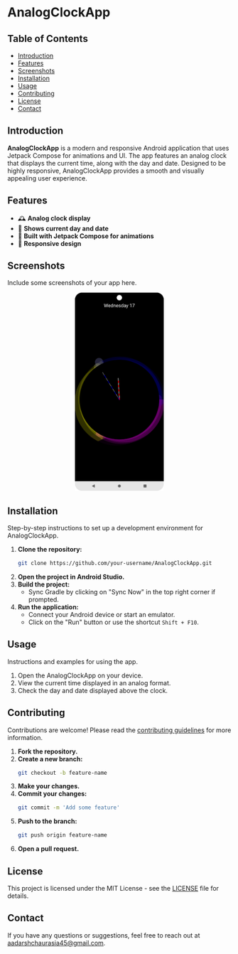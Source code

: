 # AnalogClockApp


## Table of Contents

- [Introduction](#introduction)
- [Features](#features)
- [Screenshots](#screenshots)
- [Installation](#installation)
- [Usage](#usage)
- [Contributing](#contributing)
- [License](#license)
- [Contact](#contact)

## Introduction

**AnalogClockApp** is a modern and responsive Android application that uses Jetpack Compose for animations and UI. The app features an analog clock that displays the current time, along with the day and date. Designed to be highly responsive, AnalogClockApp provides a smooth and visually appealing user experience.

## Features

- 🕰 **Analog clock display**
- 📅 **Shows current day and date**
- 🚀 **Built with Jetpack Compose for animations**
- 📱 **Responsive design**

## Screenshots

Include some screenshots of your app here.

<p align="center">
  <img src="/FinalApp.png" width="200" >
</p>


## Installation

Step-by-step instructions to set up a development environment for AnalogClockApp.

1. **Clone the repository:**
    ```bash
    git clone https://github.com/your-username/AnalogClockApp.git
    ```
2. **Open the project in Android Studio.**
3. **Build the project:**
    - Sync Gradle by clicking on "Sync Now" in the top right corner if prompted.
4. **Run the application:**
    - Connect your Android device or start an emulator.
    - Click on the "Run" button or use the shortcut `Shift + F10`.

## Usage

Instructions and examples for using the app.

1. Open the AnalogClockApp on your device.
2. View the current time displayed in an analog format.
3. Check the day and date displayed above the clock.

## Contributing

Contributions are welcome! Please read the [contributing guidelines](CONTRIBUTING.md) for more information.

1. **Fork the repository.**
2. **Create a new branch:**
    ```bash
    git checkout -b feature-name
    ```
3. **Make your changes.**
4. **Commit your changes:**
    ```bash
    git commit -m 'Add some feature'
    ```
5. **Push to the branch:**
    ```bash
    git push origin feature-name
    ```
6. **Open a pull request.**

## License

This project is licensed under the MIT License - see the [LICENSE](LICENSE) file for details.

## Contact

If you have any questions or suggestions, feel free to reach out at [aadarshchaurasia45@gmail.com](mailto:aadarshchaurasia45@gmail.com).
